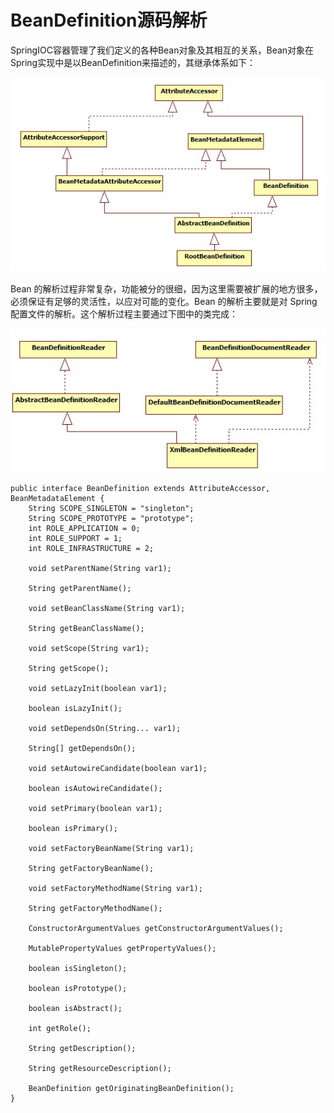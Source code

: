 # BeanDefinition源码解析

SpringIOC容器管理了我们定义的各种Bean对象及其相互的关系，Bean对象在Spring实现中是以BeanDefinition来描述的，其继承体系如下：

![](/assets/import-beande-01.png)

Bean 的解析过程非常复杂，功能被分的很细，因为这里需要被扩展的地方很多，必须保证有足够的灵活性，以应对可能的变化。Bean 的解析主要就是对 Spring 配置文件的解析。这个解析过程主要通过下图中的类完成：

![](/assets/import-beande-02.png)

```
public interface BeanDefinition extends AttributeAccessor, BeanMetadataElement {
    String SCOPE_SINGLETON = "singleton";
    String SCOPE_PROTOTYPE = "prototype";
    int ROLE_APPLICATION = 0;
    int ROLE_SUPPORT = 1;
    int ROLE_INFRASTRUCTURE = 2;

    void setParentName(String var1);

    String getParentName();

    void setBeanClassName(String var1);

    String getBeanClassName();

    void setScope(String var1);

    String getScope();

    void setLazyInit(boolean var1);

    boolean isLazyInit();

    void setDependsOn(String... var1);

    String[] getDependsOn();

    void setAutowireCandidate(boolean var1);

    boolean isAutowireCandidate();

    void setPrimary(boolean var1);

    boolean isPrimary();

    void setFactoryBeanName(String var1);

    String getFactoryBeanName();

    void setFactoryMethodName(String var1);

    String getFactoryMethodName();

    ConstructorArgumentValues getConstructorArgumentValues();

    MutablePropertyValues getPropertyValues();

    boolean isSingleton();

    boolean isPrototype();

    boolean isAbstract();

    int getRole();

    String getDescription();

    String getResourceDescription();

    BeanDefinition getOriginatingBeanDefinition();
}

```



